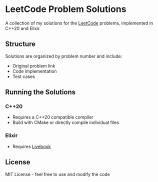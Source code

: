 # LeetCode Problem Solutions

A collection of my solutions for the [LeetCode](https://leetcode.com) problems, implemented in C++20 and Elixir.

## Structure

Solutions are organized by problem number and include:
- Original problem link
- Code implementation
- Test cases

## Running the Solutions

### C++20
- Requires a C++20 compatible compiler
- Build with CMake or directly compile individual files

### Elixir
- Requires [Livebook](https://livebook.dev)

## License

MIT License - feel free to use and modify the code
